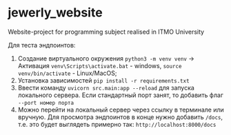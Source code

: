 # jewerly_website
Website-project for programming subject realised in ITMO University


Для теста эндпоинтов:

1. Создание виртуального окружения `python3 -m venv venv` -> Активация `venv\Scripts\activate.bat` - windows, `source venv/bin/activate` - Linux/MacOS;
2. Установка зависимостей `pip install -r requirements.txt`
3. Ввести команду `uvicorn src.main:app --reload` для запуска локального сервера. Если стандартный порт занят, то добавить флаг `--port номер порта`
4. Можно перейти на локальный сервер через ссылку в терминале или вручную. Для просмотра эндпоинтов в конце нужно добавить `/docs`, т.е. это будет выглядеть примерно так: `http://localhost:8000/docs`
